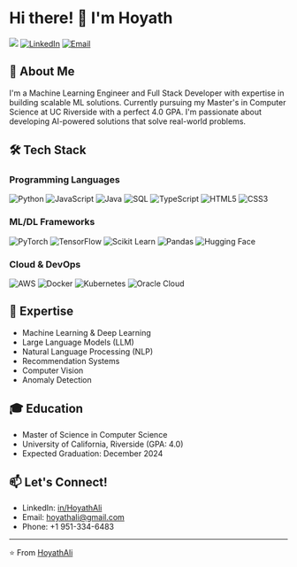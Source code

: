 # Hi there! 👋 I'm Hoyath

![](https://komarev.com/ghpvc/?username=HoyathAli&color=blue&style=flat)
[![LinkedIn](https://img.shields.io/badge/LinkedIn-Connect-blue?style=flat&logo=linkedin)](https://linkedin.com/in/HoyathAli)
[![Email](https://img.shields.io/badge/Email-Contact-red?style=flat&logo=gmail)](mailto:hoyathali@gmail.com)

## 🚀 About Me
I'm a Machine Learning Engineer and Full Stack Developer with expertise in building scalable ML solutions. Currently pursuing my Master's in Computer Science at UC Riverside with a perfect 4.0 GPA. I'm passionate about developing AI-powered solutions that solve real-world problems.

## 🛠️ Tech Stack

### Programming Languages
![Python](https://img.shields.io/badge/Python-3776AB?style=flat&logo=python&logoColor=white)
![JavaScript](https://img.shields.io/badge/JavaScript-F7DF1E?style=flat&logo=javascript&logoColor=black)
![Java](https://img.shields.io/badge/Java-ED8B00?style=flat&logo=openjdk&logoColor=white)
![SQL](https://img.shields.io/badge/SQL-4479A1?style=flat&logo=mysql&logoColor=white)
![TypeScript](https://img.shields.io/badge/TypeScript-007ACC?style=flat&logo=typescript&logoColor=white)
![HTML5](https://img.shields.io/badge/HTML5-E34F26?style=flat&logo=html5&logoColor=white)
![CSS3](https://img.shields.io/badge/CSS3-1572B6?style=flat&logo=css3&logoColor=white)

### ML/DL Frameworks
![PyTorch](https://img.shields.io/badge/PyTorch-EE4C2C?style=flat&logo=pytorch&logoColor=white)
![TensorFlow](https://img.shields.io/badge/TensorFlow-FF6F00?style=flat&logo=tensorflow&logoColor=white)
![Scikit Learn](https://img.shields.io/badge/Scikit_Learn-F7931E?style=flat&logo=scikit-learn&logoColor=white)
![Pandas](https://img.shields.io/badge/Pandas-150458?style=flat&logo=pandas&logoColor=white)
![Hugging Face](https://img.shields.io/badge/Hugging_Face-FFD21E?style=flat&logo=huggingface&logoColor=black)

### Cloud & DevOps
![AWS](https://img.shields.io/badge/AWS-232F3E?style=flat&logo=amazon-aws&logoColor=white)
![Docker](https://img.shields.io/badge/Docker-2496ED?style=flat&logo=docker&logoColor=white)
![Kubernetes](https://img.shields.io/badge/Kubernetes-326CE5?style=flat&logo=kubernetes&logoColor=white)
![Oracle Cloud](https://img.shields.io/badge/Oracle_Cloud-F80000?style=flat&logo=oracle&logoColor=white)

## 🎯 Expertise
- Machine Learning & Deep Learning
- Large Language Models (LLM)
- Natural Language Processing (NLP)
- Recommendation Systems
- Computer Vision
- Anomaly Detection

## 🎓 Education
- Master of Science in Computer Science
- University of California, Riverside (GPA: 4.0)
- Expected Graduation: December 2024

## 📫 Let's Connect!
- LinkedIn: [in/HoyathAli](https://linkedin.com/in/HoyathAli)
- Email: hoyathali@gmail.com
- Phone: +1 951-334-6483

---
⭐️ From [HoyathAli](https://github.com/HoyathAli)
